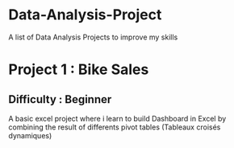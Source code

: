 # Data-Analysis-Project
A list of Data Analysis Projects to improve my skills

# Project 1 : Bike Sales 
## Difficulty : Beginner
<p>A basic excel project where i learn to build Dashboard in Excel by combining the result of differents pivot tables (Tableaux croisés dynamiques) </p>
